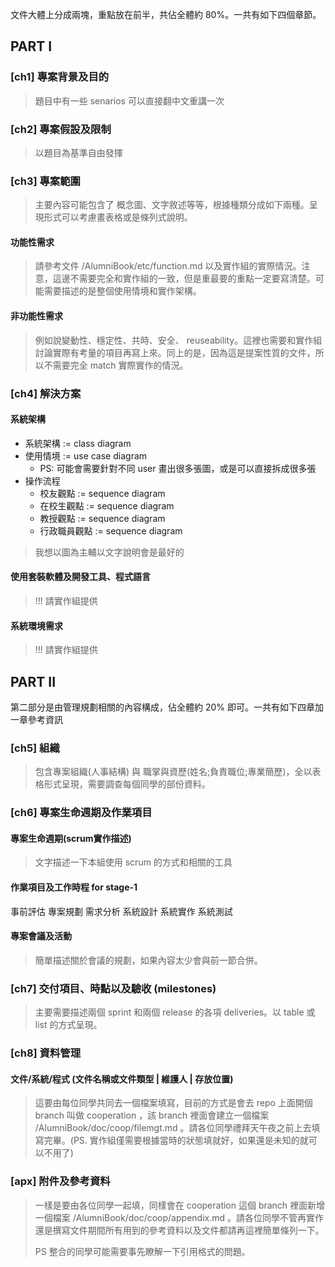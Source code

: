 文件大體上分成兩塊，重點放在前半，共佔全體約 80%。一共有如下四個章節。

## PART I

### [ch1] 專案背景及目的

> 題目中有一些 senarios 可以直接翻中文重講一次

### [ch2] 專案假設及限制

> 以題目為基準自由發揮

### [ch3] 專案範圍

> 主要內容可能包含了 概念圖、文字敘述等等，根據種類分成如下兩種。呈現形式可以考慮畫表格或是條列式說明。

#### 功能性需求

> 請參考文件 /AlumniBook/etc/function.md 以及實作組的實際情況。注意，這邊不需要完全和實作組的一致，但是重最要的重點一定要寫清楚。可能需要描述的是整個使用情境和實作架構。

#### 非功能性需求

> 例如說變動性、穩定性、共時、安全、 reuseability。這裡也需要和實作組討論實際有考量的項目再寫上來。同上的是，因為這是提案性質的文件，所以不需要完全 match 實際實作的情況。

### [ch4] 解決方案

#### 系統架構

  * 系統架構 := class diagram
  * 使用情境 := use case diagram
    - PS: 可能會需要針對不同 user 畫出很多張圖，或是可以直接拆成很多張
  * 操作流程
    - 校友觀點 := sequence diagram
    - 在校生觀點 := sequence diagram
    - 教授觀點 := sequence diagram
    - 行政職員觀點 := sequence diagram

> 我想以圖為主輔以文字說明會是最好的

#### 使用套裝軟體及開發工具、程式語言

> !!! 請實作組提供

#### 系統環境需求

> !!! 請實作組提供

## PART II

第二部分是由管理規劃相關的內容構成，佔全體約 20% 即可。一共有如下四章加一章參考資訊

### [ch5] 組織 

> 包含專案組織(人事結構) 與 職掌與資歷(姓名;負責職位;專業簡歷)，全以表格形式呈現，需要調查每個同學的部份資料。

### [ch6] 專案生命週期及作業項目

#### 專案生命週期(scrum實作描述)

> 文字描述一下本組使用 scrum 的方式和相關的工具

#### 作業項目及工作時程 for stage-1 

事前評估
專案規劃
需求分析
系統設計
系統實作
系統測試

#### 專案會議及活動

> 簡單描述關於會議的規劃，如果內容太少會與前一節合併。

### [ch7] 交付項目、時點以及驗收 (milestones)

> 主要需要描述兩個 sprint 和兩個 release 的各項 deliveries。以 table 或 list 的方式呈現。

### [ch8] 資料管理

#### 文件/系統/程式 (文件名稱或文件類型 | 維護人 | 存放位置)

> 這要由每位同學共同去一個檔案填寫，目前的方式是會去 repo 上面開個 branch 叫做 cooperation ，該 branch 裡面會建立一個檔案 /AlumniBook/doc/coop/filemgt.md 。請各位同學禮拜天午夜之前上去填寫完畢。(PS. 實作組僅需要根據當時的狀態填就好，如果還是未知的就可以不用了)

### [apx] 附件及參考資料

> 一樣是要由各位同學一起填，同樣會在 cooperation 這個 branch 裡面新增一個檔案
/AlumniBook/doc/coop/appendix.md 。請各位同學不管再實作還是撰寫文件期間所有用到的參考資料以及文件都請再這裡簡單條列一下。
> 
> PS 整合的同學可能需要事先瞭解一下引用格式的問題。